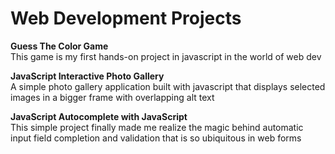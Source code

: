 Web Development Projects
========================

**Guess The Color Game**  
	This game is my first hands-on project in javascript in the world of web dev  

**JavaScript Interactive Photo Gallery**  
	A simple photo gallery application built with javascript that displays selected images in a bigger frame with overlapping alt text  

**JavaScript Autocomplete with JavaScript**  
	This simple project finally made me realize the magic behind automatic input field completion and validation that is so ubiquitous in web forms  